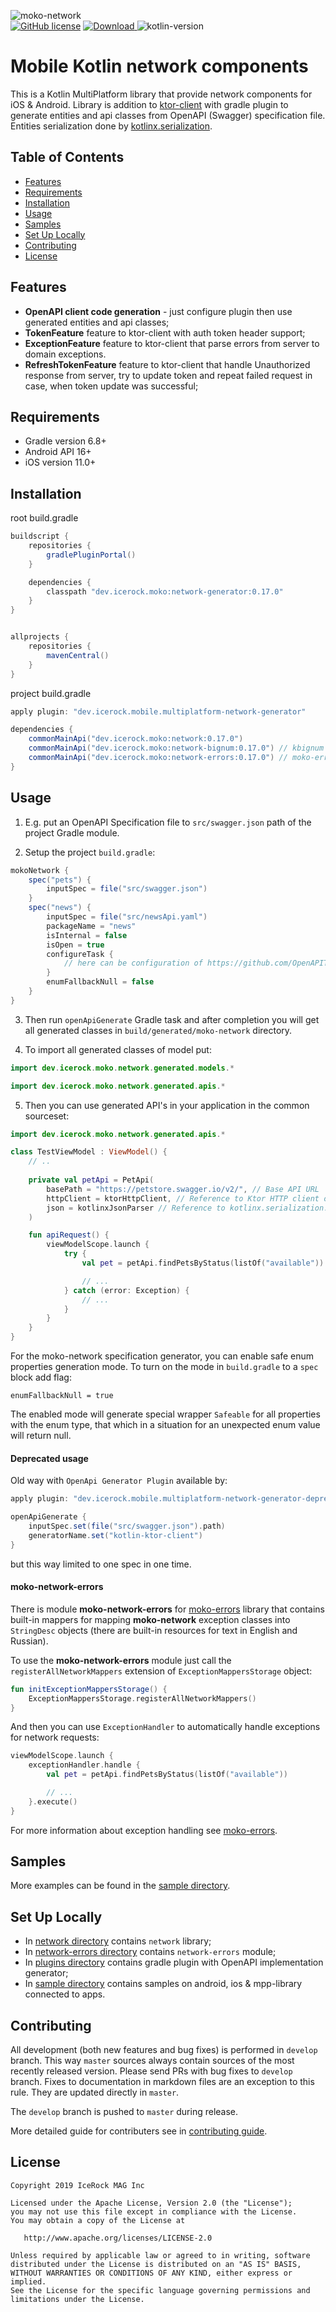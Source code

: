 ![moko-network](img/logo.png)  
[![GitHub license](https://img.shields.io/badge/license-Apache%20License%202.0-blue.svg?style=flat)](http://www.apache.org/licenses/LICENSE-2.0) [![Download](https://img.shields.io/maven-central/v/dev.icerock.moko/network) ](https://repo1.maven.org/maven2/dev/icerock/moko/network) ![kotlin-version](https://kotlin-version.aws.icerock.dev/kotlin-version?group=dev.icerock.moko&name=network)
# Mobile Kotlin network components
This is a Kotlin MultiPlatform library that provide network components for iOS & Android. Library is
 addition to [ktor-client](https://github.com/ktorio/ktor) with gradle plugin to generate entities
 and api classes from OpenAPI (Swagger) specification file. Entities serialization done by
 [kotlinx.serialization](https://github.com/Kotlin/kotlinx.serialization).

## Table of Contents
- [Features](#features)
- [Requirements](#requirements)
- [Installation](#installation)
- [Usage](#usage)
- [Samples](#samples)
- [Set Up Locally](#set-up-locally)
- [Contributing](#contributing)
- [License](#license)

## Features
- **OpenAPI client code generation** - just configure plugin then use generated entities and api classes;
- **TokenFeature** feature to ktor-client with auth token header support;
- **ExceptionFeature** feature to ktor-client that parse errors from server to domain exceptions.
- **RefreshTokenFeature** feature to ktor-client that handle Unauthorized response from server, try to update token and repeat failed request in case, when token update was successful;

## Requirements
- Gradle version 6.8+
- Android API 16+
- iOS version 11.0+

## Installation
root build.gradle  
```groovy
buildscript {
    repositories {
        gradlePluginPortal()
    }

    dependencies {
        classpath "dev.icerock.moko:network-generator:0.17.0"
    }
}


allprojects {
    repositories {
        mavenCentral()
    }
}
```

project build.gradle
```groovy
apply plugin: "dev.icerock.mobile.multiplatform-network-generator"

dependencies {
    commonMainApi("dev.icerock.moko:network:0.17.0")
    commonMainApi("dev.icerock.moko:network-bignum:0.17.0") // kbignum serializer
    commonMainApi("dev.icerock.moko:network-errors:0.17.0") // moko-errors integration
}
```

## Usage

1. E.g. put an OpenAPI Specification file to `src/swagger.json` path of the project Gradle module.

2. Setup the project `build.gradle`:

```groovy
mokoNetwork {
    spec("pets") {
        inputSpec = file("src/swagger.json")
    }
    spec("news") {
        inputSpec = file("src/newsApi.yaml")
        packageName = "news"
        isInternal = false
        isOpen = true
        configureTask {
            // here can be configuration of https://github.com/OpenAPITools/openapi-generator GenerateTask
        }
        enumFallbackNull = false
    }
}
```

3. Then run `openApiGenerate` Gradle task and after completion you will get all generated classes in
`build/generated/moko-network` directory.

4. To import all generated classes of model put:

```kotlin
import dev.icerock.moko.network.generated.models.*
``` 

```kotlin
import dev.icerock.moko.network.generated.apis.*
```

5. Then you can use generated API's in your application in the common sourceset:

```kotlin
import dev.icerock.moko.network.generated.apis.*

class TestViewModel : ViewModel() {
    // ..
    
    private val petApi = PetApi(
        basePath = "https://petstore.swagger.io/v2/", // Base API URL
        httpClient = ktorHttpClient, // Reference to Ktor HTTP client object
        json = kotlinxJsonParser // Reference to kotlinx.serialization.json parser object
    )

    fun apiRequest() {
        viewModelScope.launch {
            try {
                val pet = petApi.findPetsByStatus(listOf("available"))

                // ...
            } catch (error: Exception) {
                // ...
            }
        }
    }
}
```

For the moko-network specification generator, you can enable safe enum properties generation mode.
To turn on the mode in `build.gradle` to a `spec` block add flag:

```
enumFallbackNull = true
```

The enabled mode will generate special wrapper `Safeable` for all properties with the enum type,
that which in a situation for an unexpected enum value will return null.


#### Deprecated usage
Old way with `OpenApi Generator Plugin` available by:
```groovy
apply plugin: "dev.icerock.mobile.multiplatform-network-generator-deprecated"

openApiGenerate {
    inputSpec.set(file("src/swagger.json").path)
    generatorName.set("kotlin-ktor-client")
}
```
but this way limited to one spec in one time.

#### moko-network-errors

There is module **moko-network-errors** for [moko-errors](https://github.com/icerockdev/moko-errors)
library that contains built-in mappers for mapping **moko-network** exception classes into 
`StringDesc` objects (there are built-in resources for text in English and Russian).

To use the **moko-network-errors** module just call the `registerAllNetworkMappers` extension of 
`ExceptionMappersStorage` object:

```kotlin
fun initExceptionMappersStorage() {
    ExceptionMappersStorage.registerAllNetworkMappers()
}
```

And then you can use `ExceptionHandler` to automatically handle exceptions for network requests: 

```kotlin
viewModelScope.launch {
    exceptionHandler.handle {
        val pet = petApi.findPetsByStatus(listOf("available"))

        // ...
    }.execute()
}
```

For more information about exception handling see [moko-errors](https://github.com/icerockdev/moko-errors).

## Samples
More examples can be found in the [sample directory](sample).

## Set Up Locally 
- In [network directory](network) contains `network` library;
- In [network-errors directory](network-errors) contains `network-errors` module;
- In [plugins directory](plugins) contains gradle plugin with OpenAPI implementation generator;
- In [sample directory](sample) contains samples on android, ios & mpp-library connected to apps.

## Contributing
All development (both new features and bug fixes) is performed in `develop` branch. This way `master` sources always contain sources of the most recently released version. Please send PRs with bug fixes to `develop` branch. Fixes to documentation in markdown files are an exception to this rule. They are updated directly in `master`.

The `develop` branch is pushed to `master` during release.

More detailed guide for contributers see in [contributing guide](CONTRIBUTING.md).

## License
        
    Copyright 2019 IceRock MAG Inc
    
    Licensed under the Apache License, Version 2.0 (the "License");
    you may not use this file except in compliance with the License.
    You may obtain a copy of the License at
    
       http://www.apache.org/licenses/LICENSE-2.0
    
    Unless required by applicable law or agreed to in writing, software
    distributed under the License is distributed on an "AS IS" BASIS,
    WITHOUT WARRANTIES OR CONDITIONS OF ANY KIND, either express or implied.
    See the License for the specific language governing permissions and
    limitations under the License.
